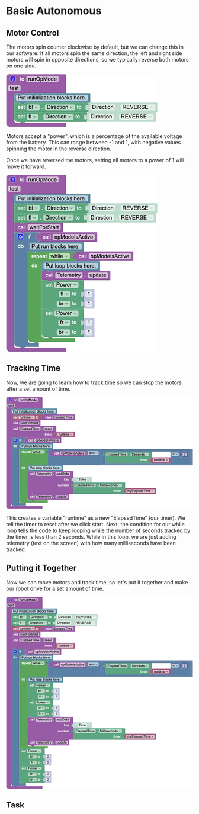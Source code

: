 # Basic Autonomous

## Motor Control

The motors spin counter clockwise by default, but we can change this in our software. If all motors spin the same direction, the left and right side motors will spin in opposite directions, so we typically reverse both motors on one side.

![Reverse Motor Direction](../BlocksImages/Module%201/reverseMotorDirection.png)

Motors accept a "power", which is a percentage of the available voltage from the battery. This can range between -1 and 1, with negative values spinning the motor in the reverse direction.

Once we have reversed the motors, setting all motors to a power of 1 will move it forward.

![Drive Forward](../BlocksImages/Module%201/motorPower.png)

## Tracking Time

Now, we are going to learn how to track time so we can stop the motors after a set amount of time.

![Timer Set Up](../BlocksImages/Module%201/elapsedTime.png)

This creates a variable "runtime" as a new "ElapsedTime" (our timer). We tell the timer to reset after we click start. Next, the condition for our while loop tells the code to keep looping while the number of seconds tracked by the timer is less than 2 seconds. While in this loop, we are just adding telemetry (text on the screen) with how many milliseconds have been tracked.

## Putting it Together

Now we can move motors and track time, so let's put it together and make our robot drive for a set amount of time.

![Putting it Together](../BlocksImages/Module%201/full.png)

## Task